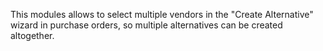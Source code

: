 This modules allows to select multiple vendors in the "Create Alternative" wizard in purchase orders, so multiple alternatives can be created altogether.
